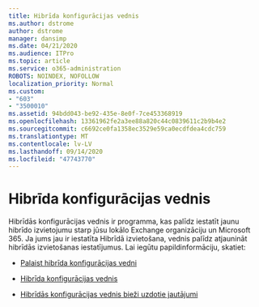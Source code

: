 ```yaml
---
title: Hibrīda konfigurācijas vednis
ms.author: dstrome
author: dstrome
manager: dansimp
ms.date: 04/21/2020
ms.audience: ITPro
ms.topic: article
ms.service: o365-administration
ROBOTS: NOINDEX, NOFOLLOW
localization_priority: Normal
ms.custom:
- "603"
- "3500010"
ms.assetid: 94bdd043-be92-435e-8e0f-7ce453368919
ms.openlocfilehash: 13361962fe2a3ee88a820c44c0839611c2b9b4e2
ms.sourcegitcommit: c6692ce0fa1358ec3529e59ca0ecdfdea4cdc759
ms.translationtype: MT
ms.contentlocale: lv-LV
ms.lasthandoff: 09/14/2020
ms.locfileid: "47743770"
---
```

# <a name="hybrid-configuration-wizard"></a>Hibrīda konfigurācijas vednis

Hibrīdās konfigurācijas vednis ir programma, kas palīdz iestatīt jaunu hibrīdo izvietojumu starp jūsu lokālo Exchange organizāciju un Microsoft 365. Ja jums jau ir iestatīta Hibrīdā izvietošana, vednis palīdz atjaunināt hibrīdās izvietošanas iestatījumus. Lai iegūtu papildinformāciju, skatiet:
  
- [Palaist hibrīda konfigurācijas vedni](https://technet.microsoft.com/library/mt595788%28v=exchg.150%29.aspx)

- [Hibrīda konfigurācijas vednis](https://technet.microsoft.com/library/hh529921%28v=exchg.150%29.aspx)

- [Hibrīdās konfigurācijas vednis bieži uzdotie jautājumi](https://technet.microsoft.com/library/mt488940%28v=exchg.150%29.aspx)
